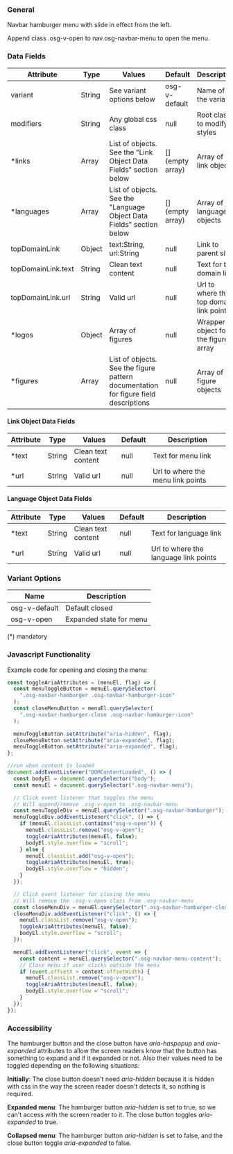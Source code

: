 ### General

Navbar hamburger menu with slide in effect from the left.

Append class .osg-v-open to nav.osg-navbar-menu to open the menu.

### Data Fields

| Attribute          | Type   | Values                                                                              | Default          | Description                             |
| ------------------ | ------ | ----------------------------------------------------------------------------------- | ---------------- | --------------------------------------- |
| variant            | String | See variant options below                                                           | osg-v-default    | Name of the variant                     |
| modifiers          | String | Any global css class                                                                | null             | Root class to modify styles             |
| \*links            | Array  | List of objects. See the "Link Object Data Fields" section below                    | [] (empty array) | Array of link objects                   |
| \*languages        | Array  | List of objects. See the "Language Object Data Fields" section below                | [] (empty array) | Array of language objects               |
| topDomainLink      | Object | text:String, url:String                                                             | null             | Link to parent site                     |
| topDomainLink.text | String | Clean text content                                                                  | null             | Text for top domain link                |
| topDomainLink.url  | String | Valid url                                                                           | null             | Url to where the top domain link points |
| \*logos            | Object | Array of figures                                                                    | null             | Wrapper object for the figures array    |
| \*figures          | Array  | List of objects. See the figure pattern documentation for figure field descriptions | null             | Array of figure objects                 |

#### Link Object Data Fields

| Attribute | Type   | Values             | Default | Description                       |
| --------- | ------ | ------------------ | ------- | --------------------------------- |
| \*text    | String | Clean text content | null    | Text for menu link                |
| \*url     | String | Valid url          | null    | Url to where the menu link points |

#### Language Object Data Fields

| Attribute | Type   | Values             | Default | Description                           |
| --------- | ------ | ------------------ | ------- | ------------------------------------- |
| \*text    | String | Clean text content | null    | Text for language link                |
| \*url     | String | Valid url          | null    | Url to where the language link points |

### Variant Options

| Name          | Description             |
| ------------- | ----------------------- |
| osg-v-default | Default closed          |
| osg-v-open    | Expanded state for menu |

(\*) mandatory

### Javascript Functionality

Example code for opening and closing the menu:

```javascript
const toggleAriaAttributes = (menuEl, flag) => {
  const menuToggleButton = menuEl.querySelector(
    ".osg-navbar-hamburger .osg-navbar-hamburger-icon"
  );
  const closeMenuButton = menuEl.querySelector(
    ".osg-navbar-hamburger-close .osg-navbar-hamburger-icon"
  );

  menuToggleButton.setAttribute("aria-hidden", flag);
  closeMenuButton.setAttribute("aria-expanded", flag);
  menuToggleButton.setAttribute("aria-expanded", flag);
};

//run when content is loaded
document.addEventListener("DOMContentLoaded", () => {
  const bodyEl = document.querySelector("body");
  const menuEl = document.querySelector(".osg-navbar-menu");

  // Click event listener that toggles the menu
  // Will append/remove .osg-v-open to .osg-navbar-menu
  const menuToggleDiv = menuEl.querySelector(".osg-navbar-hamburger");
  menuToggleDiv.addEventListener("click", () => {
    if (menuEl.classList.contains("osg-v-open")) {
      menuEl.classList.remove("osg-v-open");
      toggleAriaAttributes(menuEl, false);
      bodyEl.style.overflow = "scroll";
    } else {
      menuEl.classList.add("osg-v-open");
      toggleAriaAttributes(menuEl, true);
      bodyEl.style.overflow = "hidden";
    }
  });

  // Click event listener for closing the menu
  // Will remove the .osg-v-open class from .osg-navbar-menu
  const closeMenuDiv = menuEl.querySelector(".osg-navbar-hamburger-close");
  closeMenuDiv.addEventListener("click", () => {
    menuEl.classList.remove("osg-v-open");
    toggleAriaAttributes(menuEl, false);
    bodyEl.style.overflow = "scroll";
  });

  menuEl.addEventListener("click", event => {
    const content = menuEl.querySelector(".osg-navbar-menu-content");
    // Close menu if user clicks outside the menu
    if (event.offsetX > content.offsetWidth) {
      menuEl.classList.remove("osg-v-open");
      toggleAriaAttributes(menuEl, false);
      bodyEl.style.overflow = "scroll";
    }
  });
});
```

### Accessibility

The hamburger button and the close button have _aria-haspopup_ and _aria-expanded_ attributes to allow the screen readers know that the button has something to expand and if it expanded or not. Also their values need to be toggled depending on the following situations:

**Initially**: The close button doesn't need _aria-hidden_ because it is hidden with css in the way the screen reader doesn't detects it, so nothing is required.

**Expanded menu**: The hamburger button _aria-hidden_ is set to true, so we can't access with the screen reader to it. The close button toggles _aria-expanded_ to true.

**Collapsed menu**: The hamburger button _aria-hidden_ is set to false, and the close button toggle _aria-expanded_ to false.
